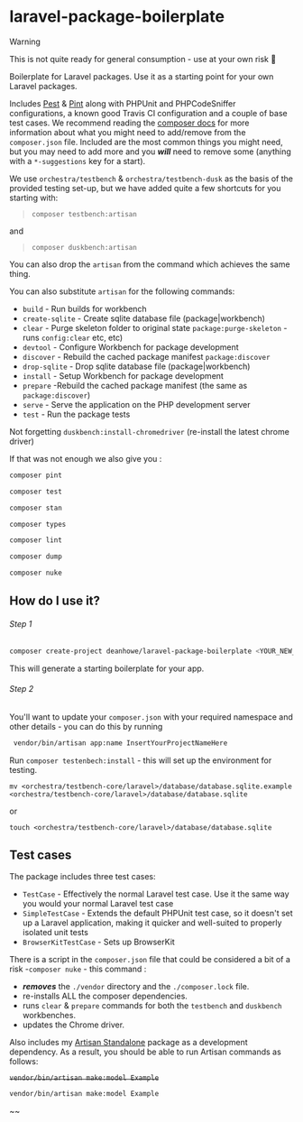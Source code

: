 # laravel-package-boilerplate

> [!WARNING]
> This is not quite ready for general consumption - use at your own risk 🤨

Boilerplate for Laravel packages. Use it as a starting point for your own Laravel packages.

Includes [Pest](https://pestphp.com/) & [Pint](https://laravel.com/docs/10.x/pint) along with PHPUnit and PHPCodeSniffer configurations, a known good Travis CI configuration and a couple of base test cases.
We recommend reading the [composer docs](https://getcomposer.org/doc/04-schema.md) for more information about what you might need to add/remove from the `composer.json` file. 
Included are the most common things you might need, but you may need to add more and you __*will*__ need to remove some (anything with a `*-suggestions` key for a start).

We use `orchestra/testbench` & `orchestra/testbench-dusk` as the basis of the provided testing set-up, but we have added quite a few shortcuts for you starting with:

> `composer testbench:artisan`

and 
 
> `composer duskbench:artisan`

You can also drop the `artisan` from the command which achieves the same thing.

You can also substitute `artisan` for the following commands:

 * `build` -  Run builds for workbench
 * `create-sqlite` - Create sqlite database file (package|workbench)
 * `clear` - Purge skeleton folder to original state `package:purge-skeleton` - runs `config:clear` etc, etc)
 * `devtool` - Configure Workbench for package development
 * `discover` - Rebuild the cached package manifest `package:discover`
 * `drop-sqlite` - Drop sqlite database file (package|workbench)
 * `install` - Setup Workbench for package development
 * `prepare` -Rebuild the cached package manifest (the same as `package:discover`)
 * `serve` - Serve the application on the PHP development server
 * `test` - Run the package tests

Not forgetting `duskbench:install-chromedriver` (re-install the latest chrome driver)



If that was not enough we also give you :

```bash
composer pint
```

```bash
composer test
```

```bash
composer stan
```

```bash
composer types
```

```bash
composer lint
```

```bash
composer dump
```

```bash
composer nuke
```


How do I use it?
----------------
###### Step 1
```bash
composer create-project deanhowe/laravel-package-boilerplate <YOUR_NEW_PACKAGE_DIRECTORY>
```

This will generate a starting boilerplate for your app.

###### Step 2
You'll want to update your `composer.json` with your required namespace and other details - you can do this by running
```bash
 vendor/bin/artisan app:name InsertYourProjectNameHere
 ```

Run `composer testenbech:install` - this will set up the environment for testing.

    mv <orchestra/testbench-core/laravel>/database/database.sqlite.example <orchestra/testbench-core/laravel>/database/database.sqlite

or

    touch <orchestra/testbench-core/laravel>/database/database.sqlite


Test cases
----------

The package includes three test cases:

* `TestCase` - Effectively the normal Laravel test case. Use it the same way you would your normal Laravel test case
* `SimpleTestCase` - Extends the default PHPUnit test case, so it doesn't set up a Laravel application, making it quicker and well-suited to properly isolated unit tests
* `BrowserKitTestCase` - Sets up BrowserKit

There is a script in the `composer.json` file that could be considered a bit of a risk -`composer nuke` - this command :
* __*removes*__ the `./vendor` directory and the `./composer.lock` file.
* re-installs ALL the composer dependencies.
* runs `clear` & `prepare` commands for both the `testbench` and `duskbench` workbenches.
* updates the Chrome driver.

Also includes my [Artisan Standalone](https://github.com/matthewbdaly/artisan-standalone) package as a development dependency. As a result, you should be able to run Artisan commands as follows:

~~`vendor/bin/artisan make:model Example`~~

```bash
vendor/bin/artisan make:model Example
```
~~
